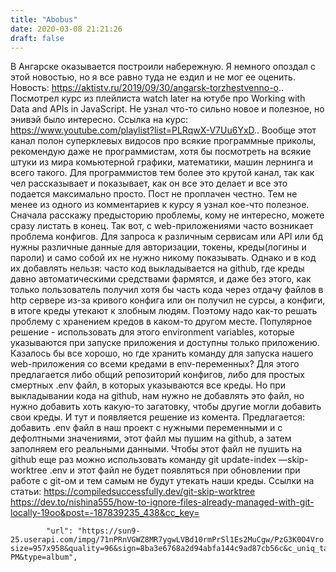 ```yaml
---
title: "Abobus"
date: 2020-03-08 21:21:26
draft: false
---
```


В Ангарске оказывается построили набережную. Я немного опоздал с этой новостью, но я все равно туда не ездил и не мог ее оценить. Новость: https://aktistv.ru/2019/09/30/angarsk-torzhestvenno-o..
Посмотрел курс из плейлиста watch later на ютубе про Working with Data and APIs in JavaScript. Не узнал что-то сильно новое и полезное, но энивэй было интересно. Ссылка на курс: https://www.youtube.com/playlist?list=PLRqwX-V7Uu6YxD.. Вообще этот канал полон суперклевых видосов про всякие программные приколы, рекомендую даже не программистам, хотя бы посмотреть на всякие штуки из мира комьютерной графики, математики, машин лернинга и всего такого. Для программистов тем более это крутой канал, так как чел рассказывает и показывает, как он все это делает и все это подается максимально просто. Пост не проплачен честно.
Тем не менее из одного из комментариев к курсу я узнал кое-что полезное. Сначала расскажу предысторию проблемы, кому не интересно, можете сразу листать в конец. Так вот, с web-приложениями часто возникает проблема конфигов. Для запроса к различным сервисам или API или бд нужны различные данные для авторизации, токены, креды(логины и пароли) и само собой их не нужно никому показывать. Однако и в код их добавлять нельзя: часто код выкладывается на github, где креды давно автоматическими средствами фармятся, и даже без этого, как только пользователь получил хотя бы часть кода через отдачу файлов в http сервере из-за кривого конфига или он получил не сурсы, а конфиги, в итоге креды утекают к злобным людям. Поэтому надо как-то решать проблему с хранением кредов в каком-то другом месте. Популярное решение - использовать для этого environment variables, которые указываются при запуске приложения и доступны только приложению. Казалось бы все хорошо, но где хранить команду для запуска нашего web-приложения со всеми кредами в env-переменных? Для этого предлагается либо общий репозиторий конфигов, либо для простых смертных .env файл, в которых указываются все креды. Но при выкладывании кода на github, нам нужно не добавлять это файл, но нужно добавить хоть какую-то загатовку, чтобы другие могли добавить свои креды. И тут и появляется решение из комента. Предлагается: добавить .env файл в наш проект с нужными переменными и с дефолтными значениями, этот файл мы пушим на github, а затем заполняем его реальными данными. Чтобы этот файл не пушить на github еще раз можно использовать команду
git update-index —skip-worktree .env
и этот файл не будет появляться при обновлении при работе с git-ом и тем самым не будут утекать наши креды. Ссылки на статьи:
https://compiledsuccessfully.dev/git-skip-worktree
https://dev.to/nishina555/how-to-ignore-files-already-managed-with-git-locally-19oo&post=-187839235_438&cc_key=

            "url": "https://sun9-25.userapi.com/impg/71nPRnVGWZ8MR7ygwLVBd10rmPrSl1Es2MuCgw/PzG3K0O4Vro.jpg?size=957x958&quality=96&sign=8ba3e6768a2d94abfa144c9ad87cb56c&c_uniq_tag=9BZZ7oL5O1IUMedvjFNXfd7Kd90_6OvsnaXyufBA-PM&type=album",
